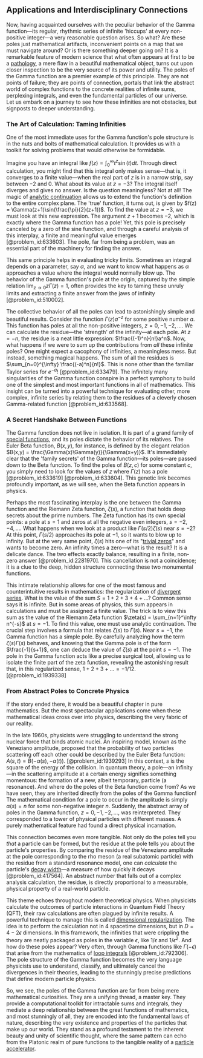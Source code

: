 ## Applications and Interdisciplinary Connections

Now, having acquainted ourselves with the peculiar behavior of the Gamma function—its regular, rhythmic series of infinite 'hiccups' at every non-positive integer—a very reasonable question arises. So what? Are these poles just mathematical artifacts, inconvenient points on a map that we must navigate around? Or is there something deeper going on? It is a remarkable feature of modern science that what often appears at first to be a [pathology](@article_id:193146), a mere flaw in a beautiful mathematical object, turns out upon closer inspection to be the very source of its power and utility. The poles of the Gamma function are a premier example of this principle. They are not points of failure; they are points of connection, portals that link the abstract world of complex functions to the concrete realities of infinite sums, perplexing integrals, and even the fundamental particles of our universe. Let us embark on a journey to see how these infinities are not obstacles, but signposts to deeper understanding.

### The Art of Calculation: Taming Infinities

One of the most immediate uses for the Gamma function's pole structure is in the nuts and bolts of mathematical calculation. It provides us with a toolkit for solving problems that would otherwise be formidable.

Imagine you have an integral like $f(z) = \int_0^ \infty t^z \sin(t) dt$. Through direct calculation, you might find that this integral only makes sense—that is, it converges to a finite value—when the real part of $z$ is in a narrow strip, say between $-2$ and $0$. What about its value at $z=-3$? The integral itself diverges and gives no answer. Is the question meaningless? Not at all! The magic of [analytic continuation](@article_id:146731) allows us to extend the function's definition to the entire complex plane. The 'true' function, it turns out, is given by $f(z) = \Gamma(z+1)\sin(\frac{\pi}{2}(z+1))$. To find the value at $z=-3$, we must look at this new expression. The argument $z+1$ becomes $-2$, which is exactly where the Gamma function has a pole! Yet, this pole is precisely canceled by a zero of the sine function, and through a careful analysis of this interplay, a finite and meaningful value emerges [@problem_id:633603]. The pole, far from being a problem, was an essential part of the machinery for finding the answer.

This same principle helps in evaluating tricky limits. Sometimes an integral depends on a parameter, say $\alpha$, and we want to know what happens as $\alpha$ approaches a value where the integral would normally blow up. The behavior of the Gamma function's pole at the origin, captured by the simple relation $\lim_{z \to 0} z\Gamma(z) = 1$, often provides the key to taming these unruly limits and extracting a finite answer from the jaws of infinity [@problem_id:510002].

The collective behavior of all the poles can lead to astonishingly simple and beautiful results. Consider the function $\Gamma(z)a^{-z}$ for some positive number $a$. This function has poles at all the non-positive integers, $z = 0, -1, -2, \dots$. We can calculate the residue—the 'strength' of the infinity—at each pole. At $z=-n$, the residue is a neat little expression: $\frac{(-1)^n}{n!}a^n$. Now, what happens if we were to sum up the contributions from *all* these infinite poles? One might expect a cacophony of infinities, a meaningless mess. But instead, something magical happens. The sum of all the residues is $\sum_{n=0}^{\infty} \frac{(-a)^n}{n!}$. This is none other than the familiar Taylor series for $e^{-a}$! [@problem_id:633479]. The infinitely many singularities of the Gamma function conspire in a perfect symphony to build one of the simplest and most important functions in all of mathematics. This insight can be turned into a powerful technique for evaluating other, more complex, infinite series by relating them to the residues of a cleverly chosen Gamma-related function [@problem_id:633568].

### A Secret Handshake Between Functions

The Gamma function does not live in isolation. It is part of a grand family of [special functions](@article_id:142740), and its poles dictate the behavior of its relatives. The Euler Beta function, $B(x,y)$, for instance, is defined by the elegant relation $B(x,y) = \frac{\Gamma(x)\Gamma(y)}{\Gamma(x+y)}$. It's immediately clear that the 'family secrets' of the Gamma function—its poles—are passed down to the Beta function. To find the poles of $B(z, c)$ for some constant $c$, you simply need to look for the values of $z$ where $\Gamma(z)$ has a pole [@problem_id:633619] [@problem_id:633604]. This genetic link becomes profoundly important, as we will see, when the Beta function appears in physics.

Perhaps the most fascinating interplay is the one between the Gamma function and the Riemann Zeta function, $\zeta(s)$, a function that holds deep secrets about the prime numbers. The Zeta function has its own special points: a pole at $s=1$ and zeros at all the negative even integers, $s=-2, -4, \dots$. What happens when we look at a product like $\Gamma(s/2)\zeta(s)$ near $s=-2$? At this point, $\Gamma(s/2)$ approaches its pole at $-1$, so it wants to blow up to infinity. But at the very same point, $\zeta(s)$ hits one of its "[trivial zeros](@article_id:168685)" and wants to become zero. An infinity times a zero—what is the result? It is a delicate dance. The two effects exactly balance, resulting in a finite, non-zero answer [@problem_id:2281970]. This cancellation is not a coincidence; it is a clue to the deep, hidden structure connecting these two monumental functions.

This intimate relationship allows for one of the most famous and counterintuitive results in mathematics: the regularization of [divergent series](@article_id:158457). What is the value of the sum $S = 1+2+3+4+\dots$? Common sense says it is infinite. But in some areas of physics, this sum appears in calculations and must be assigned a finite value. The trick is to view this sum as the value of the Riemann Zeta function $\zeta(s) = \sum_{n=1}^\infty n^{-s}$ at $s=-1$. To find this value, one must use analytic continuation. The crucial step involves a formula that relates $\zeta(s)$ to $\Gamma(s)$. Near $s=-1$, the Gamma function has a simple pole. By carefully analyzing how the term $\zeta(s)\Gamma(s)$ behaves, and knowing that the Gamma pole is of the form $\frac{-1}{s+1}$, one can deduce the value of $\zeta(s)$ at the point $s=-1$. The pole in the Gamma function acts like a precise surgical tool, allowing us to isolate the finite part of the zeta function, revealing the astonishing result that, in this regularized sense, $1+2+3+\dots = -1/12$. [@problem_id:1939338]

### From Abstract Poles to Concrete Physics

If the story ended there, it would be a beautiful chapter in pure mathematics. But the most spectacular applications come when these mathematical ideas cross over into physics, describing the very fabric of our reality.

In the late 1960s, physicists were struggling to understand the strong nuclear force that binds atomic nuclei. An inspiring model, known as the Veneziano amplitude, proposed that the probability of two particles scattering off each other could be described by the Euler Beta function: $A(s,t) = B(-\alpha(s), -\alpha(t))$. [@problem_id:1939293] In this context, $s$ is the square of the energy of the collision. In quantum theory, a pole—an infinity—in the scattering amplitude at a certain energy signifies something momentous: the formation of a new, albeit temporary, particle (a resonance). And where do the poles of the Beta function come from? As we have seen, they are inherited directly from the poles of the Gamma function! The mathematical condition for a pole to occur in the amplitude is simply $\alpha(s) = n$ for some non-negative integer $n$. Suddenly, the abstract array of poles in the Gamma function, $z=0, -1, -2, \dots$, was reinterpreted. They corresponded to a tower of physical particles with different masses. A purely mathematical feature had found a direct physical incarnation.

This connection becomes even more tangible. Not only do the poles tell you *that* a particle can be formed, but the residue at the pole tells you about the particle's properties. By comparing the residue of the Veneziano amplitude at the pole corresponding to the rho meson (a real subatomic particle) with the residue from a standard resonance model, one can *calculate* the particle's [decay width](@article_id:153352)—a measure of how quickly it decays [@problem_id:417564]. An abstract number that falls out of a complex analysis calculation, the residue, is directly proportional to a measurable, physical property of a real-world particle.

This theme echoes throughout modern theoretical physics. When physicists calculate the outcomes of particle interactions in Quantum Field Theory (QFT), their raw calculations are often plagued by infinite results. A powerful technique to manage this is called [dimensional regularization](@article_id:143010). The idea is to perform the calculation not in 4 spacetime dimensions, but in $D=4-2\epsilon$ dimensions. In this framework, the infinities that were crippling the theory are neatly packaged as poles in the variable $\epsilon$, like $1/\epsilon$ and $1/\epsilon^2$. And how do these poles appear? Very often, through Gamma functions like $\Gamma(-\epsilon)$ that arise from the mathematics of [loop integrals](@article_id:194225) [@problem_id:792306]. The pole structure of the Gamma function becomes the very language physicists use to understand, classify, and ultimately cancel the divergences in their theories, leading to the stunningly precise predictions that define modern particle physics.

So, we see, the poles of the Gamma function are far from being mere mathematical curiosities. They are a unifying thread, a master key. They provide a computational toolkit for intractable sums and integrals, they mediate a deep relationship between the great functions of mathematics, and most stunningly of all, they are encoded into the fundamental laws of nature, describing the very existence and properties of the particles that make up our world. They stand as a profound testament to the inherent beauty and unity of scientific thought, where the same pattern can echo from the Platonic realm of pure functions to the tangible reality of a [particle accelerator](@article_id:269213).